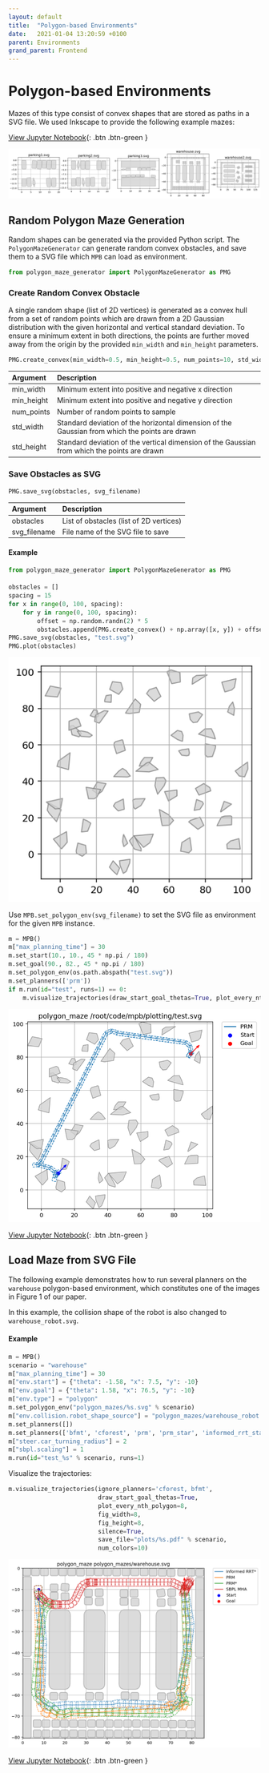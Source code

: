 ```yaml
---
layout: default
title:  "Polygon-based Environments"
date:   2021-01-04 13:20:59 +0100
parent: Environments
grand_parent: Frontend
---
```


# Polygon-based Environments

Mazes of this type consist of convex shapes that are stored as paths in a SVG file. We used Inkscape to provide the following example mazes:

[View Jupyter Notebook](https://github.com/eric-heiden/mpb/blob/master/plotting/Polygon%20Mazes.ipynb){: .btn .btn-green }
    
![png](/assets/frontend/environments-randompolygon/output_1_7.png)

## Random Polygon Maze Generation

Random shapes can be generated via the provided Python script. The `PolygonMazeGenerator` can generate random convex obstacles, and save them to a SVG file which `MPB` can load as environment. 

```python
from polygon_maze_generator import PolygonMazeGenerator as PMG
```

### Create Random Convex Obstacle

A single random shape (list of 2D vertices) is generated as a convex hull from a set of random points which are drawn from a 2D Gaussian distribution with the given horizontal and vertical standard deviation. To ensure a minimum extent in both directions, the points are further moved away from the origin by the provided `min_width` and `min_height` parameters.

```py
PMG.create_convex(min_width=0.5, min_height=0.5, num_points=10, std_width=2., std_height=2.)
```

| Argument        | Description        |
|:----------------|:-------------------|
| min_width  | Minimum extent into positive and negative x direction |
| min_height | Minimum extent into positive and negative y direction |
| num_points | Number of random points to sample |
| std_width  | Standard deviation of the horizontal dimension of the Gaussian from which the points are drawn |
| std_height | Standard deviation of the vertical dimension of the Gaussian from which the points are drawn |

### Save Obstacles as SVG

```py
PMG.save_svg(obstacles, svg_filename)
```

| Argument        | Description        |
|:----------------|:-------------------|
| obstacles    | List of obstacles (list of 2D vertices) |
| svg_filename | File name of the SVG file to save |

#### Example

```python
from polygon_maze_generator import PolygonMazeGenerator as PMG

obstacles = []
spacing = 15
for x in range(0, 100, spacing):
    for y in range(0, 100, spacing):
        offset = np.random.randn(2) * 5
        obstacles.append(PMG.create_convex() + np.array([x, y]) + offset)
PMG.save_svg(obstacles, "test.svg")
PMG.plot(obstacles)
```
    
![png](/assets/frontend/environments-randompolygon/output_2_0.png)

Use `MPB.set_polygon_env(svg_filename)` to set the SVG file as environment for the given `MPB` instance.


```python
m = MPB()
m["max_planning_time"] = 30
m.set_start(10., 10., 45 * np.pi / 180)
m.set_goal(90., 82., 45 * np.pi / 180)
m.set_polygon_env(os.path.abspath("test.svg"))
m.set_planners(['prm'])
if m.run(id="test", runs=1) == 0:
    m.visualize_trajectories(draw_start_goal_thetas=True, plot_every_nth_polygon=10, silence=True)
```
 
![png](/assets/frontend/environments-randompolygon/output_3_2.png)

[View Jupyter Notebook](https://github.com/eric-heiden/mpb/blob/master/plotting/Polygon%20Maze%20Generation.ipynb){: .btn .btn-green }

## Load Maze from SVG File

The following example demonstrates how to run several planners on the `warehouse` polygon-based environment, which constitutes one of the images in Figure 1 of our paper.

In this example, the collision shape of the robot is also changed to `warehouse_robot.svg`.

#### Example

```python
m = MPB()
scenario = "warehouse"
m["max_planning_time"] = 30
m["env.start"] = {"theta": -1.58, "x": 7.5, "y": -10}
m["env.goal"] = {"theta": 1.58, "x": 76.5, "y": -10}
m["env.type"] = "polygon"
m.set_polygon_env("polygon_mazes/%s.svg" % scenario)
m["env.collision.robot_shape_source"] = "polygon_mazes/warehouse_robot.svg"
m.set_planners([])
m.set_planners(['bfmt', 'cforest', 'prm', 'prm_star', 'informed_rrt_star', 'sbpl_mha'])
m["steer.car_turning_radius"] = 2
m["sbpl.scaling"] = 1
m.run(id="test_%s" % scenario, runs=1)
```

Visualize the trajectories:

```python
m.visualize_trajectories(ignore_planners='cforest, bfmt',
                         draw_start_goal_thetas=True,
                         plot_every_nth_polygon=8,
                         fig_width=8,
                         fig_height=8,
                         silence=True,
                         save_file="plots/%s.pdf" % scenario,
                         num_colors=10)
```
    
![png](/assets/frontend/environments-polygon/output_7_0.png)

[View Jupyter Notebook](https://github.com/eric-heiden/mpb/blob/master/plotting/Polygon%20Worlds%20Testing.ipynb){: .btn .btn-green }
    